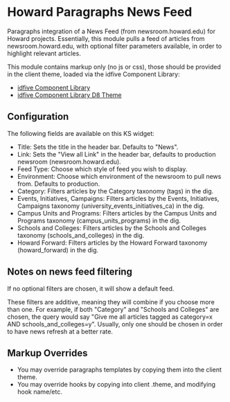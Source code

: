 # Howard Paragraphs News Feed

Paragraphs integration of a News Feed (from newsroom.howard.edu) for Howard projects. Essentially, this module pulls a feed of articles from newsroom.howard.edu, with optional filter parameters available, in order to highlight relevant articles.

This module contains markup only (no js or css), those should be provided in the client theme, loaded via the idfive Component Library:

- [idfive Component Library](https://bitbucket.org/idfivellc/idfive-component-library)
- [idfive Component Library D8 Theme](https://bitbucket.org/idfivellc/idfive-component-library-d8-theme)

## Configuration

The following fields are available on this KS widget:

- Title: Sets the title in the header bar. Defaults to "News".
- Link: Sets the "View all Link" in the header bar, defaults to production newsroom (newsroom.howard.edu).
- Feed Type: Choose which style of feed you wish to display.
- Environment: Choose which environment of the newsroom to pull news from. Defaults to production.
- Category: Filters articles by the Category taxonomy (tags) in the dig.
- Events, Initiatives, Campaigns: Filters articles by the Events, Initiatives, Campaigns taxonomy (university_events_initiatives_ca) in the dig.
- Campus Units and Programs: Filters articles by the Campus Units and Programs taxonomy (campus_units_programs) in the dig.
- Schools and Colleges: Filters articles by the Schools and Colleges taxonomy (schools_and_colleges) in the dig.
- Howard Forward: Filters articles by the Howard Forward taxonomy (howard_forward) in the dig.

## Notes on news feed filtering

If no optional filters are chosen, it will show a default feed.

These filters are additive, meaning they will combine if you choose more than one. For example, if both "Category" and "Schools and Colleges" are chosen, the query would say "Give me all articles tagged as category=x AND schools_and_colleges=y". Usually, only one should be chosen in order to have news refresh at a better rate.

## Markup Overrides

- You may override paragraphs templates by copying them into the client theme.
- You may override hooks by copying into client .theme, and modifying hook name/etc.
